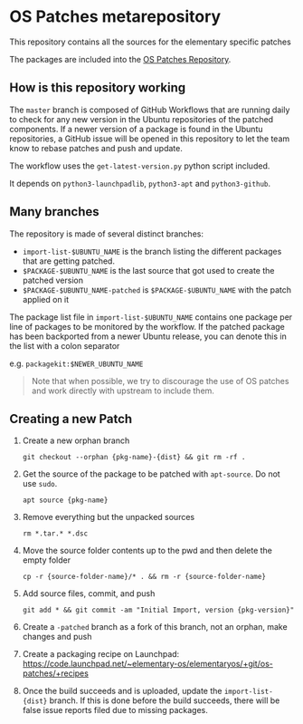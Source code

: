# OS Patches metarepository

This repository contains all the sources for the elementary specific patches

The packages are included into the [OS Patches Repository](https://launchpad.net/~elementary-os/+archive/ubuntu/os-patches).

## How is this repository working

The `master` branch is composed of GitHub Workflows that are running daily to
check for any new version in the Ubuntu repositories of the patched components.
If a newer version of a package is found in the Ubuntu repositories, a GitHub issue
will be opened in this repository to let the team know to rebase patches and push
and update.

The workflow uses the `get-latest-version.py` python script included.

It depends on `python3-launchpadlib`, `python3-apt` and `python3-github`.

## Many branches

The repository is made of several distinct branches:
 * `import-list-$UBUNTU_NAME` is the branch listing the different packages
 that are getting patched.
 * `$PACKAGE-$UBUNTU_NAME` is the last source that got used to create the
 patched version
 * `$PACKAGE-$UBUNTU_NAME-patched` is `$PACKAGE-$UBUNTU_NAME` with the patch
 applied on it

The package list file in `import-list-$UBUNTU_NAME` contains one package per
line of packages to be monitored by the workflow. If the patched package has
been backported from a newer Ubuntu release, you can denote this in the list
with a colon separator

e.g. `packagekit:$NEWER_UBUNTU_NAME`

> Note that when possible, we try to discourage the use of OS patches and work
directly with upstream to include them.

## Creating a new Patch

1. Create a new orphan branch

    `git checkout --orphan {pkg-name}-{dist} && git rm -rf .`
  
2. Get the source of the package to be patched with `apt-source`. Do not use `sudo`.

    `apt source {pkg-name}`
  
3. Remove everything but the unpacked sources

    `rm *.tar.* *.dsc`
  
4. Move the source folder contents up to the pwd and then delete the empty folder

    `cp -r {source-folder-name}/* . && rm -r {source-folder-name}`
  
5. Add source files, commit, and push

    `git add * && git commit -am "Initial Import, version {pkg-version}"`
  
6. Create a `-patched` branch as a fork of this branch, not an orphan, make changes and push
7. Create a packaging recipe on Launchpad: https://code.launchpad.net/~elementary-os/elementaryos/+git/os-patches/+recipes
8. Once the build succeeds and is uploaded, update the `import-list-{dist}` branch. If this is done before the build succeeds, there will be false issue reports filed due to missing packages.
